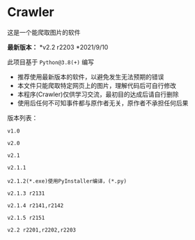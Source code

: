 # Crawler
这是一个能爬取图片的软件

 **最新版本：** 
*v2.2 r2203
*2021/9/10

此项目基于 `Python@3.8(+)` 编写

* 推荐使用最新版本的软件，以避免发生无法预期的错误
* 本文件只能爬取特定网页上的图片，理解代码后可自行修改
* 本程序(Crawler)仅供学习交流，最初目的达成后请自行删除
* 使用后任何不可知事件都与原作者无关，原作者不承担任何后果

版本列表：
```
v1.0

v2.0

v2.1

v2.1.1

v2.1.2(*.exe)使用PyInstaller编译，(*.py)

v2.1.3 r2131

v2.1.4 r2141,r2142

v2.1.5 r2151

v2.2 r2201,r2202,r2203
```

